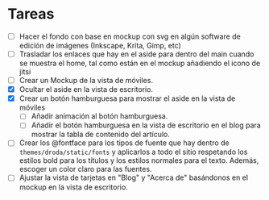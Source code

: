 # Tareas

- [ ] Hacer el fondo con base en mockup con svg en algún software de edición de imágenes (Inkscape, Krita, Gimp, etc)
- [ ] Trasladar los enlaces que hay en el aside para dentro del main cuando se muestra el
  home, tal como están en el mockup añadiendo el icono de jitsi
- [ ] Crear un Mockup de la vista de móviles.
- [x] Ocultar el aside en la vista de escritorio.
- [x] Crear un botón hamburguesa para mostrar el aside en la vista de móviles
    - [ ] Añadir animación al botón hamburguesa.
    - [ ] Añadir el botón hamburguesa en la vista de escritorio en el blog para mostrar la tabla de contenido del artículo.
- [ ] Crear los @fontface para los tipos de fuente que hay dentro de `themes/droda/static/fonts` y aplicarlos
a todo el sitio respetando los estilos bold para los títulos y los estilos normales para el texto.
Además, escoger un color claro para las fuentes.
- [ ] Ajustar la vista de tarjetas en "Blog" y "Acerca de" basándonos en el mockup en la vista de escritorio.
